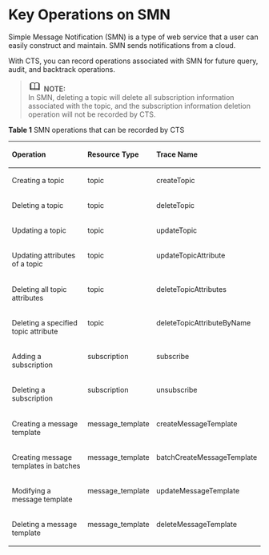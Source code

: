 # Key Operations on SMN<a name="en-us_topic_0100291678"></a>

Simple Message Notification \(SMN\) is a type of web service that a user can easily construct and maintain. SMN sends notifications from a cloud.

With CTS, you can record operations associated with SMN for future query, audit, and backtrack operations.

>![](public_sys-resources/icon-note.gif) **NOTE:**   
>In SMN, deleting a topic will delete all subscription information associated with the topic, and the subscription information deletion operation will not be recorded by CTS.  

**Table  1**  SMN operations that can be recorded by CTS

<a name="table2434760155120"></a>
<table><thead align="left"><tr id="r479d6fccec7a4b6aad95fabcd43d9253"><th class="cellrowborder" valign="top" width="32.6%" id="mcps1.2.4.1.1"><p id="accac60d22193461a9b377e83470add75"><a name="accac60d22193461a9b377e83470add75"></a><a name="accac60d22193461a9b377e83470add75"></a>Operation</p>
</th>
<th class="cellrowborder" valign="top" width="25.69%" id="mcps1.2.4.1.2"><p id="ae53fcdb307044569966e494faf6d65b9"><a name="ae53fcdb307044569966e494faf6d65b9"></a><a name="ae53fcdb307044569966e494faf6d65b9"></a>Resource Type</p>
</th>
<th class="cellrowborder" valign="top" width="41.71%" id="mcps1.2.4.1.3"><p id="aaa8a9eaef1664f9f94c8c95d2cc0e214"><a name="aaa8a9eaef1664f9f94c8c95d2cc0e214"></a><a name="aaa8a9eaef1664f9f94c8c95d2cc0e214"></a>Trace Name</p>
</th>
</tr>
</thead>
<tbody><tr id="red19cbe647ca41ebb38af3a1613e6edf"><td class="cellrowborder" valign="top" width="32.6%" headers="mcps1.2.4.1.1 "><p id="aaceb91e26c764bff90554c4620077c21"><a name="aaceb91e26c764bff90554c4620077c21"></a><a name="aaceb91e26c764bff90554c4620077c21"></a>Creating a topic</p>
</td>
<td class="cellrowborder" valign="top" width="25.69%" headers="mcps1.2.4.1.2 "><p id="aede754f1e7d340c5b20dc3ef6f0d3be9"><a name="aede754f1e7d340c5b20dc3ef6f0d3be9"></a><a name="aede754f1e7d340c5b20dc3ef6f0d3be9"></a>topic</p>
</td>
<td class="cellrowborder" valign="top" width="41.71%" headers="mcps1.2.4.1.3 "><p id="a143292b3e5b74c5c91cd2b90fe8709fc"><a name="a143292b3e5b74c5c91cd2b90fe8709fc"></a><a name="a143292b3e5b74c5c91cd2b90fe8709fc"></a>createTopic</p>
</td>
</tr>
<tr id="r3cadf8696fc1412e8dbb1a72011f0082"><td class="cellrowborder" valign="top" width="32.6%" headers="mcps1.2.4.1.1 "><p id="aa1ed86da9ea24a568b35c1bca07f319e"><a name="aa1ed86da9ea24a568b35c1bca07f319e"></a><a name="aa1ed86da9ea24a568b35c1bca07f319e"></a>Deleting a topic</p>
</td>
<td class="cellrowborder" valign="top" width="25.69%" headers="mcps1.2.4.1.2 "><p id="ae418e5cde28a4c959bef08e84f5fba2a"><a name="ae418e5cde28a4c959bef08e84f5fba2a"></a><a name="ae418e5cde28a4c959bef08e84f5fba2a"></a>topic</p>
</td>
<td class="cellrowborder" valign="top" width="41.71%" headers="mcps1.2.4.1.3 "><p id="a52345eed68694e78b7a9babf420f8a62"><a name="a52345eed68694e78b7a9babf420f8a62"></a><a name="a52345eed68694e78b7a9babf420f8a62"></a>deleteTopic</p>
</td>
</tr>
<tr id="r05940953aafd469fb11aa346824938dd"><td class="cellrowborder" valign="top" width="32.6%" headers="mcps1.2.4.1.1 "><p id="aa7b8fb717734404bb9f10a5ed65d56d4"><a name="aa7b8fb717734404bb9f10a5ed65d56d4"></a><a name="aa7b8fb717734404bb9f10a5ed65d56d4"></a>Updating a topic</p>
</td>
<td class="cellrowborder" valign="top" width="25.69%" headers="mcps1.2.4.1.2 "><p id="a1eb690ebb9554c5ab1996fe7170127c7"><a name="a1eb690ebb9554c5ab1996fe7170127c7"></a><a name="a1eb690ebb9554c5ab1996fe7170127c7"></a>topic</p>
</td>
<td class="cellrowborder" valign="top" width="41.71%" headers="mcps1.2.4.1.3 "><p id="aeb2c71bbb8274590826d64ef35575784"><a name="aeb2c71bbb8274590826d64ef35575784"></a><a name="aeb2c71bbb8274590826d64ef35575784"></a>updateTopic</p>
</td>
</tr>
<tr id="r38691cc9a01d4cdb8c9582a3ab3b3626"><td class="cellrowborder" valign="top" width="32.6%" headers="mcps1.2.4.1.1 "><p id="ac54ae46e9e4d4821b5e893c8035a4af4"><a name="ac54ae46e9e4d4821b5e893c8035a4af4"></a><a name="ac54ae46e9e4d4821b5e893c8035a4af4"></a>Updating attributes of a topic</p>
</td>
<td class="cellrowborder" valign="top" width="25.69%" headers="mcps1.2.4.1.2 "><p id="a014cb8189f9a4b0bb19d576414a4e5b4"><a name="a014cb8189f9a4b0bb19d576414a4e5b4"></a><a name="a014cb8189f9a4b0bb19d576414a4e5b4"></a>topic</p>
</td>
<td class="cellrowborder" valign="top" width="41.71%" headers="mcps1.2.4.1.3 "><p id="a92f46db7b6374698913e20b0540ab47f"><a name="a92f46db7b6374698913e20b0540ab47f"></a><a name="a92f46db7b6374698913e20b0540ab47f"></a>updateTopicAttribute</p>
</td>
</tr>
<tr id="r2dd38302c5264ad49df36d9a9f693273"><td class="cellrowborder" valign="top" width="32.6%" headers="mcps1.2.4.1.1 "><p id="a84aa282d3a474a35a1ae6176b3301214"><a name="a84aa282d3a474a35a1ae6176b3301214"></a><a name="a84aa282d3a474a35a1ae6176b3301214"></a>Deleting all topic attributes</p>
</td>
<td class="cellrowborder" valign="top" width="25.69%" headers="mcps1.2.4.1.2 "><p id="ade0391b773254f108260db86712d52ab"><a name="ade0391b773254f108260db86712d52ab"></a><a name="ade0391b773254f108260db86712d52ab"></a>topic</p>
</td>
<td class="cellrowborder" valign="top" width="41.71%" headers="mcps1.2.4.1.3 "><p id="a4b438fa4ac6a440ba494fcd19dd3e6da"><a name="a4b438fa4ac6a440ba494fcd19dd3e6da"></a><a name="a4b438fa4ac6a440ba494fcd19dd3e6da"></a>deleteTopicAttributes</p>
</td>
</tr>
<tr id="r291dcceca2c8470796b3cf21c347e006"><td class="cellrowborder" valign="top" width="32.6%" headers="mcps1.2.4.1.1 "><p id="a93d67c69c6114e9dbd03c8108fa2645b"><a name="a93d67c69c6114e9dbd03c8108fa2645b"></a><a name="a93d67c69c6114e9dbd03c8108fa2645b"></a>Deleting a specified topic attribute</p>
</td>
<td class="cellrowborder" valign="top" width="25.69%" headers="mcps1.2.4.1.2 "><p id="a6d2d1ace34214401abd0028c5c5b3a39"><a name="a6d2d1ace34214401abd0028c5c5b3a39"></a><a name="a6d2d1ace34214401abd0028c5c5b3a39"></a>topic</p>
</td>
<td class="cellrowborder" valign="top" width="41.71%" headers="mcps1.2.4.1.3 "><p id="afcc80be3965c4f24a5ddfef1e2c4e8ab"><a name="afcc80be3965c4f24a5ddfef1e2c4e8ab"></a><a name="afcc80be3965c4f24a5ddfef1e2c4e8ab"></a>deleteTopicAttributeByName</p>
</td>
</tr>
<tr id="r8563fdbf73e743039e42dc7370951541"><td class="cellrowborder" valign="top" width="32.6%" headers="mcps1.2.4.1.1 "><p id="a269273023b5d4998972e805b26970183"><a name="a269273023b5d4998972e805b26970183"></a><a name="a269273023b5d4998972e805b26970183"></a>Adding a subscription</p>
</td>
<td class="cellrowborder" valign="top" width="25.69%" headers="mcps1.2.4.1.2 "><p id="af67b33fec1334f93a6cf43671fcca285"><a name="af67b33fec1334f93a6cf43671fcca285"></a><a name="af67b33fec1334f93a6cf43671fcca285"></a>subscription</p>
</td>
<td class="cellrowborder" valign="top" width="41.71%" headers="mcps1.2.4.1.3 "><p id="acd4198bee0e4407e8490275c066c73b6"><a name="acd4198bee0e4407e8490275c066c73b6"></a><a name="acd4198bee0e4407e8490275c066c73b6"></a>subscribe</p>
</td>
</tr>
<tr id="r48d9b9cc8a494c2e86a2ad61ccb7490c"><td class="cellrowborder" valign="top" width="32.6%" headers="mcps1.2.4.1.1 "><p id="a5a23619d5c3e4384a564e2b35a8f6820"><a name="a5a23619d5c3e4384a564e2b35a8f6820"></a><a name="a5a23619d5c3e4384a564e2b35a8f6820"></a>Deleting a subscription</p>
</td>
<td class="cellrowborder" valign="top" width="25.69%" headers="mcps1.2.4.1.2 "><p id="ae8459524da884be7a286c06606f35282"><a name="ae8459524da884be7a286c06606f35282"></a><a name="ae8459524da884be7a286c06606f35282"></a>subscription</p>
</td>
<td class="cellrowborder" valign="top" width="41.71%" headers="mcps1.2.4.1.3 "><p id="a59b389335b7d4488b7e3f992e1e610a7"><a name="a59b389335b7d4488b7e3f992e1e610a7"></a><a name="a59b389335b7d4488b7e3f992e1e610a7"></a>unsubscribe</p>
</td>
</tr>
<tr id="r1288b408e14c42a9b8b0a2c8d641d070"><td class="cellrowborder" valign="top" width="32.6%" headers="mcps1.2.4.1.1 "><p id="acfccfff7312a4cada7e8d2e4cdcbf012"><a name="acfccfff7312a4cada7e8d2e4cdcbf012"></a><a name="acfccfff7312a4cada7e8d2e4cdcbf012"></a>Creating a message template</p>
</td>
<td class="cellrowborder" valign="top" width="25.69%" headers="mcps1.2.4.1.2 "><p id="aa1c1348416734f7fabaa3c008584c98b"><a name="aa1c1348416734f7fabaa3c008584c98b"></a><a name="aa1c1348416734f7fabaa3c008584c98b"></a>message_template</p>
</td>
<td class="cellrowborder" valign="top" width="41.71%" headers="mcps1.2.4.1.3 "><p id="a6f2a52b9b0394673b44347bf78250edc"><a name="a6f2a52b9b0394673b44347bf78250edc"></a><a name="a6f2a52b9b0394673b44347bf78250edc"></a>createMessageTemplate</p>
</td>
</tr>
<tr id="re7346640bd2542049cea23d0e987d06f"><td class="cellrowborder" valign="top" width="32.6%" headers="mcps1.2.4.1.1 "><p id="a8844f91c218c4e768453d1a32146e54f"><a name="a8844f91c218c4e768453d1a32146e54f"></a><a name="a8844f91c218c4e768453d1a32146e54f"></a>Creating message templates in batches</p>
</td>
<td class="cellrowborder" valign="top" width="25.69%" headers="mcps1.2.4.1.2 "><p id="a5af936c9ecb54777b4395da103eefae8"><a name="a5af936c9ecb54777b4395da103eefae8"></a><a name="a5af936c9ecb54777b4395da103eefae8"></a>message_template</p>
</td>
<td class="cellrowborder" valign="top" width="41.71%" headers="mcps1.2.4.1.3 "><p id="a0729192bd8ed446fab5e155204cc2538"><a name="a0729192bd8ed446fab5e155204cc2538"></a><a name="a0729192bd8ed446fab5e155204cc2538"></a>batchCreateMessageTemplate</p>
</td>
</tr>
<tr id="r8f4a7ce14b784680bacd17ca488dda74"><td class="cellrowborder" valign="top" width="32.6%" headers="mcps1.2.4.1.1 "><p id="aad9aa63964094b30b2bfda954df26315"><a name="aad9aa63964094b30b2bfda954df26315"></a><a name="aad9aa63964094b30b2bfda954df26315"></a>Modifying a message template</p>
</td>
<td class="cellrowborder" valign="top" width="25.69%" headers="mcps1.2.4.1.2 "><p id="ab357ae60bd8d4fcea8a63088f955d9ad"><a name="ab357ae60bd8d4fcea8a63088f955d9ad"></a><a name="ab357ae60bd8d4fcea8a63088f955d9ad"></a>message_template</p>
</td>
<td class="cellrowborder" valign="top" width="41.71%" headers="mcps1.2.4.1.3 "><p id="a187c4bf62cb74aceaa63d4b2c9b55879"><a name="a187c4bf62cb74aceaa63d4b2c9b55879"></a><a name="a187c4bf62cb74aceaa63d4b2c9b55879"></a>updateMessageTemplate</p>
</td>
</tr>
<tr id="rde822e46a7d7456a85c097eafa7fb57e"><td class="cellrowborder" valign="top" width="32.6%" headers="mcps1.2.4.1.1 "><p id="en-us_topic_0100240386_p150220155120"><a name="en-us_topic_0100240386_p150220155120"></a><a name="en-us_topic_0100240386_p150220155120"></a>Deleting a message template</p>
</td>
<td class="cellrowborder" valign="top" width="25.69%" headers="mcps1.2.4.1.2 "><p id="aa5b8532d981d487d8fe598f643c5a06f"><a name="aa5b8532d981d487d8fe598f643c5a06f"></a><a name="aa5b8532d981d487d8fe598f643c5a06f"></a>message_template</p>
</td>
<td class="cellrowborder" valign="top" width="41.71%" headers="mcps1.2.4.1.3 "><p id="ab380cba692fa4c86b15b8ad4bffee2f5"><a name="ab380cba692fa4c86b15b8ad4bffee2f5"></a><a name="ab380cba692fa4c86b15b8ad4bffee2f5"></a>deleteMessageTemplate</p>
</td>
</tr>
</tbody>
</table>

